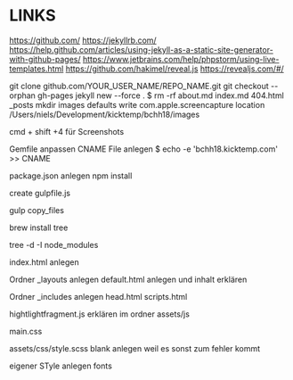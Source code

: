 # LINKS
https://github.com/
https://jekyllrb.com/
https://help.github.com/articles/using-jekyll-as-a-static-site-generator-with-github-pages/
https://www.jetbrains.com/help/phpstorm/using-live-templates.html
https://github.com/hakimel/reveal.js
https://revealjs.com/#/

git clone github.com/YOUR_USER_NAME/REPO_NAME.git
git checkout --orphan gh-pages
jekyll new --force .
$ rm -rf about.md index.md 404.html _posts
mkdir images
defaults write com.apple.screencapture location /Users/niels/Development/kicktemp/bchh18/images

cmd + shift +4 für Screenshots


Gemfile anpassen
CNAME File anlegen
$ echo -e 'bchh18.kicktemp.com' >> CNAME

package.json anlegen
npm install

create gulpfile.js

gulp copy_files

brew install tree

tree -d -I node_modules

index.html anlegen

Ordner _layouts anlegen
default.html anlegen und inhalt erklären

Ordner _includes anlegen
head.html
scripts.html


hightlightfragment.js erklären im ordner assets/js


main.css


assets/css/style.scss blank anlegen weil es sonst zum fehler kommt

eigener STyle anlegen fonts





